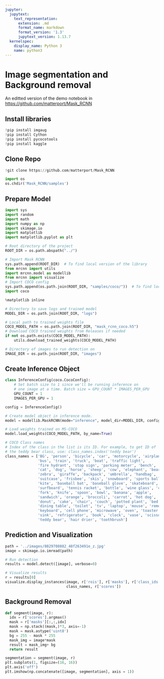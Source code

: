 ```yaml
---
jupyter:
  jupytext:
    text_representation:
      extension: .md
      format_name: markdown
      format_version: '1.3'
      jupytext_version: 1.13.7
  kernelspec:
    display_name: Python 3
    name: python3
---
```


# Image segmentation and Background removal

<!-- #region colab_type="text" id="IIDafmcXSNns" -->
An editted version of the demo notebook in https://github.com/matterport/Mask_RCNN
<!-- #endregion -->

<!-- #region colab_type="text" id="shQBS8Cd7qMr" -->
## Install libraries
<!-- #endregion -->

```python colab={} colab_type="code" id="N46-SNnB7kdT"
!pip install imgaug
!pip install Cython
!pip install pycocotools
!pip install kaggle
```

<!-- #region colab_type="text" id="9uB4cF2D7t_5" -->
## Clone Repo
<!-- #endregion -->

```python colab={"base_uri": "https://localhost:8080/", "height": 121} colab_type="code" id="ttgRcakjuQ4P" outputId="4170e1cd-f9e8-45dd-f0aa-0858bd050193"
!git clone https://github.com/matterport/Mask_RCNN
```

```python colab={} colab_type="code" id="n2aH_LFLudLM"
import os 
os.chdir('Mask_RCNN/samples')
```

<!-- #region colab_type="text" id="FyO_T7_h7xHq" -->
## Prepare Model
<!-- #endregion -->

```python colab={"base_uri": "https://localhost:8080/", "height": 69} colab_type="code" id="q3TqaKKzukha" outputId="e57fdbc2-2d64-4ef1-d7ef-5f0a103af458"
import sys
import random
import math
import numpy as np
import skimage.io
import matplotlib
import matplotlib.pyplot as plt

# Root directory of the project
ROOT_DIR = os.path.abspath("../")

# Import Mask RCNN
sys.path.append(ROOT_DIR)  # To find local version of the library
from mrcnn import utils
import mrcnn.model as modellib
from mrcnn import visualize
# Import COCO config
sys.path.append(os.path.join(ROOT_DIR, "samples/coco/"))  # To find local version
import coco

%matplotlib inline 

# Directory to save logs and trained model
MODEL_DIR = os.path.join(ROOT_DIR, "logs")

# Local path to trained weights file
COCO_MODEL_PATH = os.path.join(ROOT_DIR, "mask_rcnn_coco.h5")
# Download COCO trained weights from Releases if needed
if not os.path.exists(COCO_MODEL_PATH):
    utils.download_trained_weights(COCO_MODEL_PATH)

# Directory of images to run detection on
IMAGE_DIR = os.path.join(ROOT_DIR, "images")
```

<!-- #region colab_type="text" id="pRNzMHg08Uvn" -->
## Create Inference Object
<!-- #endregion -->

```python colab={} colab_type="code" id="x-SLKOPeu0PY"
class InferenceConfig(coco.CocoConfig):
    # Set batch size to 1 since we'll be running inference on
    # one image at a time. Batch size = GPU_COUNT * IMAGES_PER_GPU
    GPU_COUNT = 1
    IMAGES_PER_GPU = 1

config = InferenceConfig()
```

```python colab={"base_uri": "https://localhost:8080/", "height": 89} colab_type="code" id="j-C88yeKvWaa" outputId="c98ace76-8525-4b77-8896-8bbbe45219e2"
# Create model object in inference mode.
model = modellib.MaskRCNN(mode="inference", model_dir=MODEL_DIR, config=config)

# Load weights trained on MS-COCO
model.load_weights(COCO_MODEL_PATH, by_name=True)
```

```python colab={} colab_type="code" id="2rEErre3vY5m"
# COCO Class names
# Index of the class in the list is its ID. For example, to get ID of
# the teddy bear class, use: class_names.index('teddy bear')
class_names = ['BG', 'person', 'bicycle', 'car', 'motorcycle', 'airplane',
               'bus', 'train', 'truck', 'boat', 'traffic light',
               'fire hydrant', 'stop sign', 'parking meter', 'bench', 'bird',
               'cat', 'dog', 'horse', 'sheep', 'cow', 'elephant', 'bear',
               'zebra', 'giraffe', 'backpack', 'umbrella', 'handbag', 'tie',
               'suitcase', 'frisbee', 'skis', 'snowboard', 'sports ball',
               'kite', 'baseball bat', 'baseball glove', 'skateboard',
               'surfboard', 'tennis racket', 'bottle', 'wine glass', 'cup',
               'fork', 'knife', 'spoon', 'bowl', 'banana', 'apple',
               'sandwich', 'orange', 'broccoli', 'carrot', 'hot dog', 'pizza',
               'donut', 'cake', 'chair', 'couch', 'potted plant', 'bed',
               'dining table', 'toilet', 'tv', 'laptop', 'mouse', 'remote',
               'keyboard', 'cell phone', 'microwave', 'oven', 'toaster',
               'sink', 'refrigerator', 'book', 'clock', 'vase', 'scissors',
               'teddy bear', 'hair drier', 'toothbrush']
```

<!-- #region colab_type="text" id="6PTdUjUC76A8" -->
## Prediction and Visualization
<!-- #endregion -->

```python colab={"base_uri": "https://localhost:8080/", "height": 653} colab_type="code" id="YBaILxtBPyBu" outputId="e9fc1bca-e7cc-48e3-e3ce-2c98bd76d778"
path = '../images/8829708882_48f263491e_z.jpg'
image = skimage.io.imread(path)

# Run detection
results = model.detect([image], verbose=0)

# Visualize results
r = results[0]
visualize.display_instances(image, r['rois'], r['masks'], r['class_ids'], 
                            class_names, r['scores'])
```

<!-- #region colab_type="text" id="15MmM7qjP4ZO" -->
## Background Removal
<!-- #endregion -->

```python colab={} colab_type="code" id="iHa0sU0oaa9E"
def segment(image, r):
  idx = r['scores'].argmax()
  mask = r['masks'][:,:,idx]
  mask = np.stack((mask,)*3, axis=-1)
  mask = mask.astype('uint8')
  bg = 255 - mask * 255
  mask_img = image*mask
  result = mask_img+ bg
  return result
```

```python colab={"base_uri": "https://localhost:8080/", "height": 366} colab_type="code" id="pzLmfWZdvg3E" outputId="885d7781-ff3a-4e88-e8c4-19e92e80f7a0"
segmentation = segment(image, r)
plt.subplots(1, figsize=(16, 16))
plt.axis('off')
plt.imshow(np.concatenate([image, segmentation], axis = 1))
```
